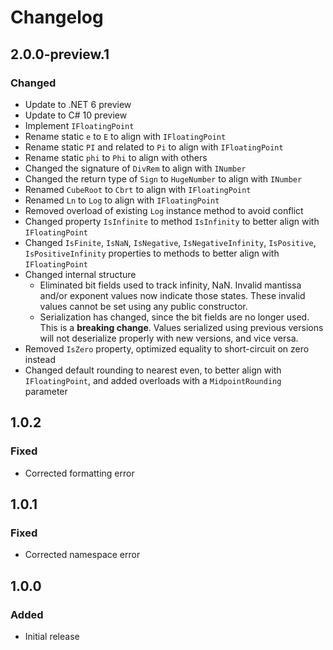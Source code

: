 # Changelog

## 2.0.0-preview.1
### Changed
- Update to .NET 6 preview
- Update to C# 10 preview
- Implement `IFloatingPoint`
- Rename static `e` to `E` to align with `IFloatingPoint`
- Rename static `PI` and related to `Pi` to align with `IFloatingPoint`
- Rename static `phi` to `Phi` to align with others
- Changed the signature of `DivRem` to align with `INumber`
- Changed the return type of `Sign` to `HugeNumber` to align with `INumber`
- Renamed `CubeRoot` to `Cbrt` to align with `IFloatingPoint`
- Renamed `Ln` to `Log` to align with `IFloatingPoint`
- Removed overload of existing `Log` instance method to avoid conflict
- Changed property `IsInfinite` to method `IsInfinity` to better align with `IFloatingPoint`
- Changed `IsFinite`, `IsNaN`, `IsNegative`, `IsNegativeInfinity`, `IsPositive`, `IsPositiveInfinity` properties to methods to better align with `IFloatingPoint`
- Changed internal structure
    - Eliminated bit fields used to track infinity, NaN. Invalid mantissa and/or exponent values now indicate those states.
      These invalid values cannot be set using any public constructor.
    - Serialization has changed, since the bit fields are no longer used.
      This is a **breaking change**.
      Values serialized using previous versions will not deserialize properly with new versions, and vice versa.
- Removed `IsZero` property, optimized equality to short-circuit on zero instead
- Changed default rounding to nearest even, to better align with `IFloatingPoint`, and added overloads with a `MidpointRounding` parameter

## 1.0.2
### Fixed
- Corrected formatting error

## 1.0.1
### Fixed
- Corrected namespace error

## 1.0.0
### Added
- Initial release